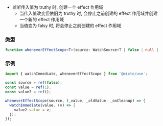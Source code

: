 - 监听传入值为 truthy 时, 创建一个 effect 作用域
  - 当传入值改变但依旧为 truthy 时, 会停止之前创建的 effect 作用域并创建一个新的 effect 作用域
  - 当值变为 falsy 时, 将会停止之前创建的 effect 作用域

### 类型

```ts
function wheneverEffectScope<T>(source: WatchSource<T | false | null | undefined>, run: WatchCallback<T>, options?: WatchOptions): WatchStopHandle;
```

### 示例

```ts
import { watchImmediate, wheneverEffectScope } from '@mixte/use';

const source = ref(false);
const value = ref(1);
const value2 = ref();

wheneverEffectScope(source, (_value, _oldValue, _onCleanup) => {
  watchImmediate(value, (v) => {
    value2.value = v;
  });
});
```